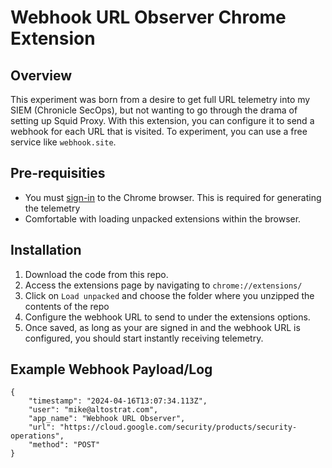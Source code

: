 # Webhook URL Observer Chrome Extension


## Overview
This experiment was born from a desire to get full URL telemetry into my SIEM (Chronicle SecOps), but not wanting to go through the drama of setting up Squid Proxy. With this extension, you can configure it to send a webhook for each URL that is visited. To experiment, you can use a free service like `webhook.site`.

## Pre-requisities
- You must [sign-in](https://support.google.com/chrome/answer/185277) to the Chrome browser. This is required for generating the telemetry
- Comfortable with loading unpacked extensions within the browser.

## Installation
1. Download the code from this repo.
2. Access the extensions page by navigating to `chrome://extensions/`
3. Click on `Load unpacked` and choose the folder where you unzipped the contents of the repo
4. Configure the webhook URL to send to under the extensions options.
5. Once saved, as long as your are signed in and the webhook URL is configured, you should start instantly receiving telemetry.

## Example Webhook Payload/Log
```
{
    "timestamp": "2024-04-16T13:07:34.113Z",
    "user": "mike@altostrat.com",
    "app_name": "Webhook URL Observer",
    "url": "https://cloud.google.com/security/products/security-operations",
    "method": "POST"
}
```
